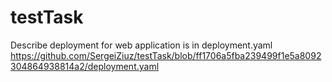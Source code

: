 # testTask
Describe deployment for web application is in deployment.yaml
https://github.com/SergeiZiuz/testTask/blob/ff1706a5fba239499f1e5a8092304864938814a2/deployment.yaml